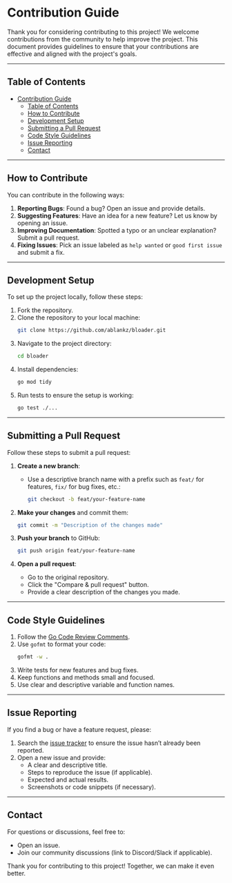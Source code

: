 # Contribution Guide

Thank you for considering contributing to this project! We welcome contributions from the community to help improve the project. This document provides guidelines to ensure that your contributions are effective and aligned with the project's goals.

---

## Table of Contents
- [Contribution Guide](#contribution-guide)
  - [Table of Contents](#table-of-contents)
  - [How to Contribute](#how-to-contribute)
  - [Development Setup](#development-setup)
  - [Submitting a Pull Request](#submitting-a-pull-request)
  - [Code Style Guidelines](#code-style-guidelines)
  - [Issue Reporting](#issue-reporting)
  - [Contact](#contact)

---

## How to Contribute

You can contribute in the following ways:
1. **Reporting Bugs**: Found a bug? Open an issue and provide details.
2. **Suggesting Features**: Have an idea for a new feature? Let us know by opening an issue.
3. **Improving Documentation**: Spotted a typo or an unclear explanation? Submit a pull request.
4. **Fixing Issues**: Pick an issue labeled as `help wanted` or `good first issue` and submit a fix.

---

## Development Setup

To set up the project locally, follow these steps:

1. Fork the repository.
2. Clone the repository to your local machine:
   ```bash
   git clone https://github.com/ablankz/bloader.git
   ```
3. Navigate to the project directory:
   ```bash
   cd bloader
   ```
4. Install dependencies:
   ```bash
   go mod tidy
   ```
5. Run tests to ensure the setup is working:
   ```bash
   go test ./...
   ```

---

## Submitting a Pull Request

Follow these steps to submit a pull request:

1. **Create a new branch**:
   - Use a descriptive branch name with a prefix such as `feat/` for features, `fix/` for bug fixes, etc.:
     ```bash
     git checkout -b feat/your-feature-name
     ```

2. **Make your changes** and commit them:
   ```bash
   git commit -m "Description of the changes made"
   ```

3. **Push your branch** to GitHub:
   ```bash
   git push origin feat/your-feature-name
   ```

4. **Open a pull request**:
   - Go to the original repository.
   - Click the "Compare & pull request" button.
   - Provide a clear description of the changes you made.

---

## Code Style Guidelines

1. Follow the [Go Code Review Comments](https://github.com/golang/go/wiki/CodeReviewComments).
2. Use `gofmt` to format your code:
   ```bash
   gofmt -w .
   ```
3. Write tests for new features and bug fixes.
4. Keep functions and methods small and focused.
5. Use clear and descriptive variable and function names.

---

## Issue Reporting

If you find a bug or have a feature request, please:
1. Search the [issue tracker](https://github.com/ablankz/bloader/issues) to ensure the issue hasn’t already been reported.
2. Open a new issue and provide:
   - A clear and descriptive title.
   - Steps to reproduce the issue (if applicable).
   - Expected and actual results.
   - Screenshots or code snippets (if necessary).

---

## Contact

For questions or discussions, feel free to:
- Open an issue.
- Join our community discussions (link to Discord/Slack if applicable).

Thank you for contributing to this project! Together, we can make it even better.

